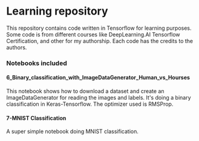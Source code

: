 # Learning repository

This repository contains code written in Tensorflow for learning purposes.
Some code is from different courses like DeepLearning.AI Tensorflow Certification, and other for my authorship.
Each code has the credits to the authors.

### Notebooks included

#### 6_Binary_classification_with_ImageDataGenerator_Human_vs_Hourses
This notebook shows how to download a dataset and create an ImageDataGenerator for reading the images and labels. It's doing a binary classification in Keras-Tensorflow. 
The optimizer used is RMSProp.

#### 7-MNIST Classification
A super simple notebook doing MNIST classification.
